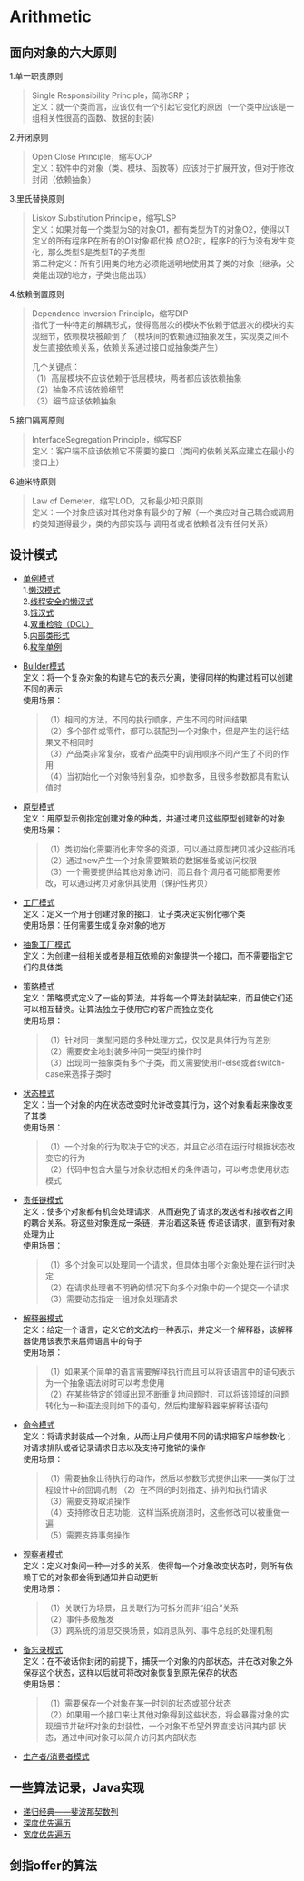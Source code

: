 # Arithmetic

## 面向对象的六大原则

1.单一职责原则  

> Single Responsibility Principle，简称SRP；  
> 定义：就一个类而言，应该仅有一个引起它变化的原因（一个类中应该是一组相关性很高的函数、数据的封装）

2.开闭原则  

> Open Close Principle，缩写OCP  
> 定义：软件中的对象（类、模块、函数等）应该对于扩展开放，但对于修改封闭（依赖抽象）

3.里氏替换原则  

> Liskov Substitution Principle，缩写LSP  
> 定义：如果对每一个类型为S的对象O1，都有类型为T的对象O2，使得以T定义的所有程序P在所有的O1对象都代换
成O2时，程序P的行为没有发生变化，那么类型S是类型T的子类型  
> 第二种定义：所有引用类的地方必须能透明地使用其子类的对象（继承，父类能出现的地方，子类也能出现）

4.依赖倒置原则  

> Dependence Inversion Principle，缩写DIP  
> 指代了一种特定的解耦形式，使得高层次的模块不依赖于低层次的模块的实现细节，依赖模块被颠倒了
（模块间的依赖通过抽象发生，实现类之间不发生直接依赖关系，依赖关系通过接口或抽象类产生）  
>
> 几个关键点：  
> （1）高层模块不应该依赖于低层模块，两者都应该依赖抽象  
> （2）抽象不应该依赖细节  
> （3）细节应该依赖抽象  

5.接口隔离原则  

> InterfaceSegregation Principle，缩写ISP  
> 定义：客户端不应该依赖它不需要的接口（类间的依赖关系应建立在最小的接口上）  

6.迪米特原则  

> Law of Demeter，缩写LOD，又称最少知识原则  
> 定义：一个对象应该对其他对象有最少的了解（一个类应对自己耦合或调用的类知道得最少，类的内部实现与
调用者或者依赖者没有任何关系）  

## 设计模式

- [单例模式](./src/designmodel/singleton)  
    1.[懒汉模式](./src/designmodel/singleton/Singleton1.java)  
    2.[线程安全的懒汉式](./src/designmodel/singleton/Singleton2.java)  
    3.[饿汉式](./src/designmodel/singleton/Singleton3.java)  
    4.[双重检验（DCL）](./src/designmodel/singleton/Singleton4.java)  
    5.[内部类形式](./src/designmodel/singleton/Singleton5.java)  
    6.[枚举单例](./src/designmodel/singleton/Singleton.java)  

- [Builder模式](./src/designmodel/builder/WindowsBuilder.java)  
    定义：将一个复杂对象的构建与它的表示分离，使得同样的构建过程可以创建不同的表示  
    使用场景：  
    > （1）相同的方法，不同的执行顺序，产生不同的时间结果  
    > （2）多个部件或零件，都可以装配到一个对象中，但是产生的运行结果又不相同时  
    > （3）产品类非常复杂，或者产品类中的调用顺序不同产生了不同的作用  
    > （4）当初始化一个对象特别复杂，如参数多，且很多参数都具有默认值时

- [原型模式](./src/designmodel/prototype/WordDocument.java)  
    定义：用原型示例指定创建对象的种类，并通过拷贝这些原型创建新的对象  
    使用场景：  
    > （1）类初始化需要消化非常多的资源，可以通过原型拷贝减少这些消耗   
    > （2）通过new产生一个对象需要繁琐的数据准备或访问权限  
    > （3）一个需要提供给其他对象访问，而且各个调用者可能都需要修改，可以通过拷贝对象供其使用（保护性拷贝）  

- [工厂模式](./src/designmodel/factory/FactoryClient.java)  
    定义：定义一个用于创建对象的接口，让子类决定实例化哪个类  
    使用场景：任何需要生成复杂对象的地方  

- [抽象工厂模式](./src/designmodel/factory/abstractfactory/AbstrctFactory.java)  
    定义：为创建一组相关或者是相互依赖的对象提供一个接口，而不需要指定它们的具体类

- [策略模式](./src/designmodel/strategy/PriceCalculator.java)  
    定义：策略模式定义了一些的算法，并将每一个算法封装起来，而且使它们还可以相互替换。让算法独立于使用它的客户而独立变化  
    使用场景：  
    > （1）针对同一类型问题的多种处理方式，仅仅是具体行为有差别  
    > （2）需要安全地封装多种同一类型的操作时  
    > （3）出现同一抽象类有多个子类，而又需要使用if-else或者switch-case来选择子类时  

- [状态模式](./src/designmodel/state)  
    定义：当一个对象的内在状态改变时允许改变其行为，这个对象看起来像改变了其类  
    使用场景：  
    > （1）一个对象的行为取决于它的状态，并且它必须在运行时根据状态改变它的行为  
    > （2）代码中包含大量与对象状态相关的条件语句，可以考虑使用状态模式

- [责任链模式](./src/designmodel/iterator_pattern)  
    定义：使多个对象都有机会处理请求，从而避免了请求的发送者和接收者之间的耦合关系。将这些对象连成一条链，并沿着这条链
    传递该请求，直到有对象处理为止  
    使用场景：  
    > （1）多个对象可以处理同一个请求，但具体由哪个对象处理在运行时决定  
    > （2）在请求处理者不明确的情况下向多个对象中的一个提交一个请求  
    > （3）需要动态指定一组对象处理请求  
    
- [解释器模式](./src/designmodel/interoreter/Client.java)  
    定义：给定一个语言，定义它的文法的一种表示，并定义一个解释器，该解释器使用该表示来届师语言中的句子  
    使用场景：  
    > （1）如果某个简单的语言需要解释执行而且可以将该语言中的语句表示为一个抽象语法树时可以考虑使用  
    > （2）在某些特定的领域出现不断重复地问题时，可以将该领域的问题转化为一种语法规则如下的语句，然后构建解释器来解释该语句
    
- [命令模式](./src/designmodel/command/Player.java)  
    定义：将请求封装成一个对象，从而让用户使用不同的请求把客户端参数化；对请求排队或者记录请求日志以及支持可撤销的操作  
    使用场景：  
    > （1）需要抽象出待执行的动作，然后以参数形式提供出来——类似于过程设计中的回调机制
    > （2）在不同的时刻指定、排列和执行请求  
    > （3）需要支持取消操作  
    > （4）支持修改日志功能，这样当系统崩溃时，这些修改可以被重做一遍  
    > （5）需要支持事务操作

- [观察者模式](./src/designmodel/observer/Test.java)  
    定义：定义对象间一种一对多的关系，使得每一个对象改变状态时，则所有依赖于它的对象都会得到通知并自动更新  
    使用场景：  
    > （1）关联行为场景，且关联行为可拆分而非“组合”关系   
    > （2）事件多级触发  
    > （3）跨系统的消息交换场景，如消息队列、事件总线的处理机制
    
- [备忘录模式](./src/designmodel/memento/Test.java)  
    定义：在不破话你封闭的前提下，捕获一个对象的内部状态，并在改对象之外保存这个状态，这样以后就可将改对象恢复到原先保存的状态  
    使用场景：  
    > （1）需要保存一个对象在某一时刻的状态或部分状态  
    > （2）如果用一个接口来让其他对象得到这些状态，将会暴露对象的实现细节并破坏对象的封装性，一个对象不希望外界直接访问其内部
    状态，通过中间对象可以简介访问其内部状态
        
- [生产者/消费者模式](./src/designmodel/product_consumer/ProductConsumer.java)
    

## 一些算法记录，Java实现

- [递归经典——斐波那契数列](./src/acm/Fib.java)
- [深度优先遍历](./src/acm/DFS.java)
- [宽度优先遍历](./src/acm/BFS.java)


## 剑指offer的算法